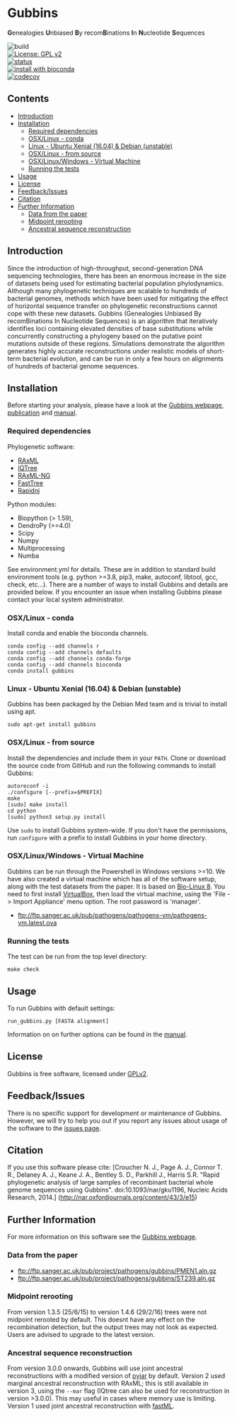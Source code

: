 # Gubbins
**G**enealogies **U**nbiased **B**y recom**B**inations **I**n **N**ucleotide **S**equences

![build](https://github.com/nickjcroucher/gubbins/workflows/build/badge.svg)  
[![License: GPL v2](https://img.shields.io/badge/License-GPL%20v2-brightgreen.svg)](https://github.com/nickjcroucher/gubbins/blob/master/LICENSE)   
[![status](https://img.shields.io/badge/NAR-10.1093-brightgreen.svg)](https://academic.oup.com/nar/article/43/3/e15/2410982)   
[![install with bioconda](https://img.shields.io/badge/install%20with-bioconda-brightgreen.svg)](http://bioconda.github.io/recipes/gubbins/README.html)  
[![codecov](https://codecov.io/gh/nickjcroucher/gubbins/branch/master/graph/badge.svg)](https://codecov.io/gh/nickjcroucher/gubbins)

## Contents
  * [Introduction](#introduction)
  * [Installation](#installation)
    * [Required dependencies](#required-dependencies)
    * [OSX/Linux \- conda](#osxlinux---conda)
    * [Linux \- Ubuntu Xenial (16\.04) &amp; Debian (unstable)](#linux---ubuntu-xenial-1604--debian-unstable)
    * [OSX/Linux \- from source](#osxlinux---from-source)
    * [OSX/Linux/Windows \- Virtual Machine](#osxlinuxwindows---virtual-machine)
    * [Running the tests](#running-the-tests)
  * [Usage](#usage)
  * [License](#license)
  * [Feedback/Issues](#feedbackissues)
  * [Citation](#citation)
  * [Further Information](#further-information)
    * [Data from the paper](#data-from-the-paper)
    * [Midpoint rerooting](#midpoint-rerooting)
    * [Ancestral sequence reconstruction](#ancestral-sequence-reconstruction)

## Introduction
Since the introduction of high-throughput, second-generation DNA sequencing technologies, there has been an enormous
increase in the size of datasets being used for estimating bacterial population phylodynamics.
Although many phylogenetic techniques are scalable to hundreds of bacterial genomes, methods which have been used
for mitigating the effect of horizontal sequence transfer on phylogenetic reconstructions cannot cope
with these new datasets. Gubbins (Genealogies Unbiased By recomBinations In Nucleotide Sequences) is an algorithm
that iteratively identifies loci containing elevated densities of base substitutions while concurrently constructing
a phylogeny based on the putative point mutations outside of these regions. Simulations demonstrate the algorithm
generates highly accurate reconstructions under realistic models of short-term bacterial evolution, and can be run
in only a few hours on alignments of hundreds of bacterial genome sequences.

## Installation
Before starting your analysis, please have a look at the [Gubbins webpage](http://nickjcroucher.github.io/gubbins/), [publication](https://academic.oup.com/nar/article/43/3/e15/2410982) and [manual](docs/gubbins_manual.md).

### Required dependencies

Phylogenetic software:
* [RAxML](https://doi.org/10.1093/bioinformatics/btu033)
* [IQTree](https://doi.org/10.1093/molbev/msaa015)
* [RAxML-NG](https://doi.org/10.1093/bioinformatics/btz305)
* [FastTree](https://doi.org/10.1371/journal.pone.0009490)
* [Rapidnj](https://doi.org/10.1007/978-3-540-87361-7_10)

Python modules:
* Biopython (> 1.59),
* DendroPy (>=4.0)
* Scipy
* Numpy
* Multiprocessing
* Numba

See environment.yml for details. These are in addition to standard build environment tools (e.g. python >=3.8, pip3, make, autoconf, libtool, gcc, check, etc...). There are a number of ways to install Gubbins and details are provided below. If you encounter an issue when installing Gubbins please contact your local system administrator.

### OSX/Linux - conda
Install conda and enable the bioconda channels.

```
conda config --add channels r
conda config --add channels defaults
conda config --add channels conda-forge
conda config --add channels bioconda
conda install gubbins
```

### Linux - Ubuntu Xenial (16.04) & Debian (unstable)
Gubbins has been packaged by the Debian Med team and is trivial to install using apt.

    sudo apt-get install gubbins

### OSX/Linux - from source
Install the dependencies and include them in your `PATH`. Clone or download the source code from GitHub and run the following commands to install Gubbins:
```
autoreconf -i
./configure [--prefix=$PREFIX]
make
[sudo] make install
cd python
[sudo] python3 setup.py install
```
Use `sudo` to install Gubbins system-wide. If you don't have the permissions, run `configure` with a prefix to install Gubbins in your home directory.

### OSX/Linux/Windows - Virtual Machine
Gubbins can be run through the Powershell in Windows versions >=10. We have also created a virtual machine which has all of the software setup, along with the test datasets from the paper.
It is based on [Bio-Linux 8](http://environmentalomics.org/bio-linux/).  You need to first install [VirtualBox](https://www.virtualbox.org/),
then load the virtual machine, using the 'File -> Import Appliance' menu option. The root password is 'manager'.

* ftp://ftp.sanger.ac.uk/pub/pathogens/pathogens-vm/pathogens-vm.latest.ova

### Running the tests
The test can be run from the top level directory:  

`make check`

## Usage
To run Gubbins with default settings:

    run_gubbins.py [FASTA alignment]

Information on on further options can be found in the [manual](docs/gubbins_manual.md).

## License
Gubbins is free software, licensed under [GPLv2](https://github.com/nickjcroucher/gubbins/blob/master/LICENSE).

## Feedback/Issues
There is no specific support for development or maintenance of Gubbins. However, we will try to help you out if you report any issues about usage of the software to the [issues page](https://github.com/nickjcroucher/gubbins/issues).

## Citation
If you use this software please cite:
[Croucher N. J., Page A. J., Connor T. R., Delaney A. J., Keane J. A., Bentley S. D., Parkhill J., Harris S.R.
"Rapid phylogenetic analysis of large samples of recombinant bacterial whole genome sequences using Gubbins". doi:10.1093/nar/gku1196, Nucleic Acids Research, 2014.]
(http://nar.oxfordjournals.org/content/43/3/e15)

## Further Information
For more information on this software see the [Gubbins webpage](http://nickjcroucher.github.io/gubbins/).

### Data from the paper
* ftp://ftp.sanger.ac.uk/pub/project/pathogens/gubbins/PMEN1.aln.gz
* ftp://ftp.sanger.ac.uk/pub/project/pathogens/gubbins/ST239.aln.gz

### Midpoint rerooting
From version 1.3.5 (25/6/15) to version 1.4.6 (29/2/16) trees were not midpoint rerooted by default.
This doesnt have any effect on the recombination detection, but the output trees may not look as expected. Users are advised to upgrade to the latest version.

### Ancestral sequence reconstruction
From version 3.0.0 onwards, Gubbins will use joint ancestral reconstructions with a modified version of [pyjar](https://github.com/simonrharris/pyjar) by default. Version 2 used marginal ancestral reconstruction with RAxML; this is still available in version 3, using the `--mar` flag (IQtree can also be used for reconstruction in version >3.0.0). This may useful in cases where memory use is limiting. Version 1 used joint ancestral reconstruction with [fastML](http://fastml.tau.ac.il/).
